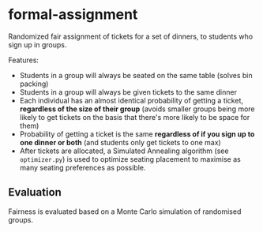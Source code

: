 # formal-assignment

Randomized fair assignment of tickets for a set of dinners, to students who sign up in groups.

Features:
- Students in a group will always be seated on the same table (solves bin packing)
- Students in a group will always be given tickets to the same dinner
- Each individual has an almost identical probability of getting a ticket, **regardless of the size of their group** (avoids smaller groups being more likely to get tickets on the basis that there's more likely to be space for them)
- Probability of getting a ticket is the same **regardless of if you sign up to one dinner or both** (and students only get tickets to one max)
- After tickets are allocated, a Simulated Annealing algorithm (see `optimizer.py`) is used to optimize seating placement to maximise as many seating preferences as possible.

## Evaluation

Fairness is evaluated based on a Monte Carlo simulation of randomised groups.
